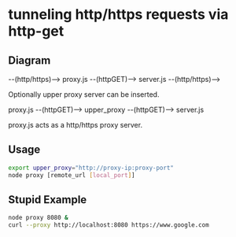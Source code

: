tunneling http/https requests via http-get
==========================================

Diagram
-------

--(http/https)--> proxy.js --(httpGET)--> server.js --(http/https)-->

Optionally upper proxy server can be inserted.

proxy.js --(httpGET)--> upper_proxy --(httpGET)--> server.js

proxy.js acts as a http/https proxy server.

Usage
-----

```sh
export upper_proxy="http://proxy-ip:proxy-port"
node proxy [remote_url [local_port]]
```

Stupid Example
--------------

```sh
node proxy 8080 &
curl --proxy http://localhost:8080 https://www.google.com
```
